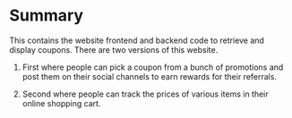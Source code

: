 Summary
=======

This contains the website frontend and backend code to retrieve and display coupons. There are two versions of this website.

1. First where people can pick a coupon from a bunch of promotions and post them on their social channels to earn rewards for their referrals.

2. Second where people can track the prices of various items in their online shopping cart.


